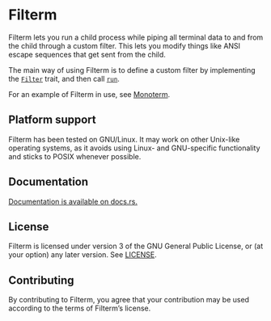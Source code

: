 Filterm
=======

Filterm lets you run a child process while piping all terminal data to and
from the child through a custom filter. This lets you modify things like
ANSI escape sequences that get sent from the child.

The main way of using Filterm is to define a custom filter by implementing
the [`Filter`] trait, and then call [`run`].

For an example of Filterm in use, see [Monoterm].

Platform support
----------------

Filterm has been tested on GNU/Linux. It may work on other Unix-like
operating systems, as it avoids using Linux- and GNU-specific functionality
and sticks to POSIX whenever possible.

[Monoterm]: https://github.com/taylordotfish/monoterm
[`Filter`]: https://docs.rs/filterm/0.5/filterm/trait.Filter.html
[`run`]: https://docs.rs/filterm/0.5/filterm/fn.run.html

Documentation
-------------

[Documentation is available on docs.rs.](https://docs.rs/filterm/0.5)

License
-------

Filterm is licensed under version 3 of the GNU General Public License,
or (at your option) any later version. See [LICENSE](LICENSE).

Contributing
------------

By contributing to Filterm, you agree that your contribution may be used
according to the terms of Filterm’s license.
